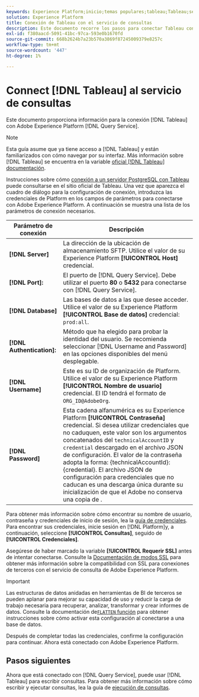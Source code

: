 ```yaml
---
keywords: Experience Platform;inicio;temas populares;tableau;Tableau;servicio de consulta;servicio de consulta;conectar con servicio de consulta;
solution: Experience Platform
title: Conexión de Tableau con el servicio de consultas
description: Este documento recorre los pasos para conectar Tableau con el servicio de consulta de Adobe Experience Platform.
exl-id: f380aacd-5091-41bc-97ca-593e0b1670fd
source-git-commit: 668b2624b7a23b570a3869f87245009379e8257c
workflow-type: tm+mt
source-wordcount: '447'
ht-degree: 1%

---
```


# Connect [!DNL Tableau] al servicio de consultas

Este documento proporciona información para la conexión [!DNL Tableau] con Adobe Experience Platform [!DNL Query Service].

>[!NOTE]
>
> Esta guía asume que ya tiene acceso a [!DNL Tableau] y están familiarizados con cómo navegar por su interfaz. Más información sobre [!DNL Tableau] se encuentra en la variable [oficial [!DNL Tableau] documentación](https://help.tableau.com/current/pro/desktop/en-us/default.htm).

Instrucciones sobre cómo [conexión a un servidor PostgreSQL con Tableau](https://help.tableau.com/current/pro/desktop/en-us/examples_postgresql.htm) puede consultarse en el sitio oficial de Tableau. Una vez que aparezca el cuadro de diálogo para la configuración de conexión, introduzca las credenciales de Platform en los campos de parámetros para conectarse con Adobe Experience Platform. A continuación se muestra una lista de los parámetros de conexión necesarios.

| Parámetro de conexión | Descripción |
|---|---|
| **[!DNL Server]** | La dirección de la ubicación de almacenamiento SFTP. Utilice el valor de su Experience Platform **[!UICONTROL Host]** credencial. |
| **[!DNL Port]:** | El puerto de [!DNL Query Service]. Debe utilizar el puerto **80** o **5432** para conectarse con [!DNL Query Service]. |
| **[!DNL Database]** | Las bases de datos a las que desee acceder. Utilice el valor de su Experience Platform **[!UICONTROL Base de datos]** credencial: `prod:all`. |
| **[!DNL Authentication]:** | Método que ha elegido para probar la identidad del usuario. Se recomienda seleccionar [!DNL Username and Password] en las opciones disponibles del menú desplegable. |
| **[!DNL Username]** | Este es su ID de organización de Platform. Utilice el valor de su Experience Platform **[!UICONTROL Nombre de usuario]** credencial. El ID tendrá el formato de `ORG_ID@AdobeOrg`. |
| **[!DNL Password]** | Esta cadena alfanumérica es su Experience Platform **[!UICONTROL Contraseña]** credencial. Si desea utilizar credenciales que no caduquen, este valor son los argumentos concatenados del `technicalAccountID` y `credential` descargado en el archivo JSON de configuración. El valor de la contraseña adopta la forma: {technicalAccountId}:{credential}. El archivo JSON de configuración para credenciales que no caducan es una descarga única durante su inicialización de que el Adobe no conserva una copia de . |

Para obtener más información sobre cómo encontrar su nombre de usuario, contraseña y credenciales de inicio de sesión, lea la [guía de credenciales](../ui/credentials.md). Para encontrar sus credenciales, inicie sesión en [!DNL Platform]y, a continuación, seleccione **[!UICONTROL Consultas]**, seguido de **[!UICONTROL Credenciales]**.

Asegúrese de haber marcado la variable **[!UICONTROL Requerir SSL]** antes de intentar conectarse. Consulte la [Documentación de modos SSL](./ssl-modes.md) para obtener más información sobre la compatibilidad con SSL para conexiones de terceros con el servicio de consulta de Adobe Experience Platform.

>[!IMPORTANT]
>
>Las estructuras de datos anidadas en herramientas de BI de terceros se pueden aplanar para mejorar su capacidad de uso y reducir la carga de trabajo necesaria para recuperar, analizar, transformar y crear informes de datos. Consulte la documentación de[`FLATTEN` función](../essential-concepts/flatten-nested-data.md) para obtener instrucciones sobre cómo activar esta configuración al conectarse a una base de datos.

Después de completar todas las credenciales, confirme la configuración para continuar. Ahora está conectado con Adobe Experience Platform.

## Pasos siguientes

Ahora que está conectado con [!DNL Query Service], puede usar [!DNL Tableau] para escribir consultas. Para obtener más información sobre cómo escribir y ejecutar consultas, lea la guía de [ejecución de consultas](../best-practices/writing-queries.md).
